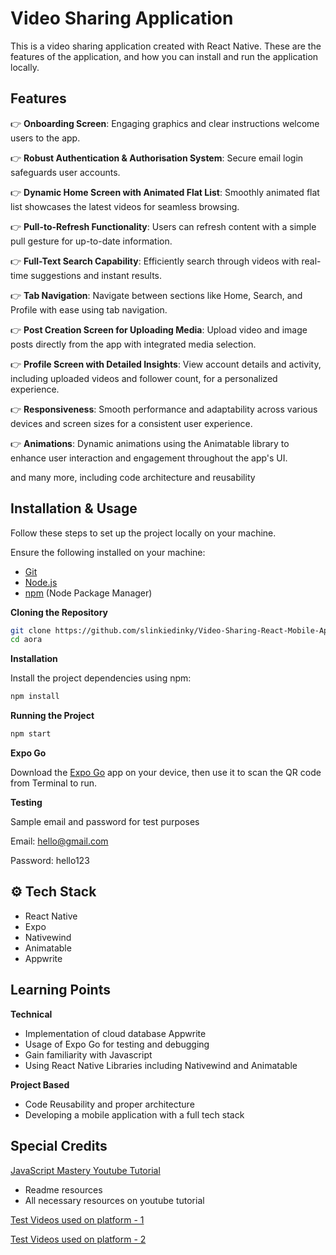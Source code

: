 # Video Sharing Application

This is a video sharing application created with React Native. These are the features of the application, and how you can install and run the application locally. 

## Features

👉 **Onboarding Screen**: Engaging graphics and clear instructions welcome users to the app.

👉 **Robust Authentication & Authorisation System**: Secure email login safeguards user accounts.

👉 **Dynamic Home Screen with Animated Flat List**: Smoothly animated flat list showcases the latest videos for seamless browsing.

👉 **Pull-to-Refresh Functionality**: Users can refresh content with a simple pull gesture for up-to-date information.

👉 **Full-Text Search Capability**: Efficiently search through videos with real-time suggestions and instant results.

👉 **Tab Navigation**: Navigate between sections like Home, Search, and Profile with ease using tab navigation.

👉 **Post Creation Screen for Uploading Media**: Upload video and image posts directly from the app with integrated media selection.

👉 **Profile Screen with Detailed Insights**: View account details and activity, including uploaded videos and follower count, for a personalized experience.

👉 **Responsiveness**: Smooth performance and adaptability across various devices and screen sizes for a consistent user experience.

👉 **Animations**: Dynamic animations using the Animatable library to enhance user interaction and engagement throughout the app's UI.

and many more, including code architecture and reusability 


## Installation & Usage

Follow these steps to set up the project locally on your machine.

Ensure the following installed on your machine:

- [Git](https://git-scm.com/)
- [Node.js](https://nodejs.org/en)
- [npm](https://www.npmjs.com/) (Node Package Manager)


**Cloning the Repository**

```bash
git clone https://github.com/slinkiedinky/Video-Sharing-React-Mobile-Application.git
cd aora
```
**Installation**

Install the project dependencies using npm:

```bash
npm install
```

**Running the Project**

```bash
npm start
```

**Expo Go**

Download the [Expo Go](https://expo.dev/go) app on your device, then use it to scan the QR code from Terminal to run.

**Testing**

Sample email and password for test purposes

Email: hello@gmail.com

Password: hello123

## ⚙️ Tech Stack
- React Native
- Expo
- Nativewind
- Animatable
- Appwrite

## Learning Points

**Technical**
- Implementation of cloud database Appwrite  
- Usage of Expo Go for testing and debugging
- Gain familiarity with Javascript 
- Using React Native Libraries including Nativewind and Animatable

**Project Based**
- Code Reusability and proper architecture
- Developing a mobile application with a full tech stack

## Special Credits

[JavaScript Mastery Youtube Tutorial](https://www.youtube.com/watch?v=ZBCUegTZF7M&t=7017s)

- Readme resources
- All necessary resources on youtube tutorial

[Test Videos used on platform - 1](https://gist.github.com/jsturgis/3b19447b304616f18657)

[Test Videos used on platform - 2](https://github.com/pankaj89/MasterExoPlayer/blob/master/app/src/main/java/com/example/masterexoplayer/nested/MainActivityNested.kt)
